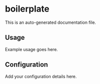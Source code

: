 # boilerplate

This is an auto-generated documentation file.

## Usage

Example usage goes here.

## Configuration

Add your configuration details here.
